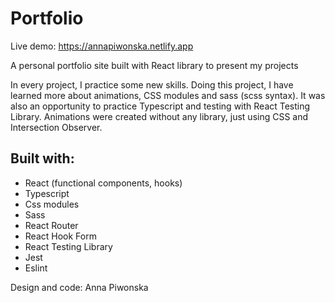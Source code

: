# Portfolio

Live demo: https://annapiwonska.netlify.app

A personal portfolio site built with React library to present my projects

In every project, I practice some new skills. Doing this project, I have learned more about animations, CSS modules and sass (scss syntax). It was also an opportunity to practice Typescript and testing with React Testing Library. Animations were created without any library, just using CSS and Intersection Observer.

## Built with:

- React (functional components, hooks)
- Typescript
- Css modules
- Sass
- React Router
- React Hook Form
- React Testing Library
- Jest
- Eslint

Design and code: Anna Piwonska
